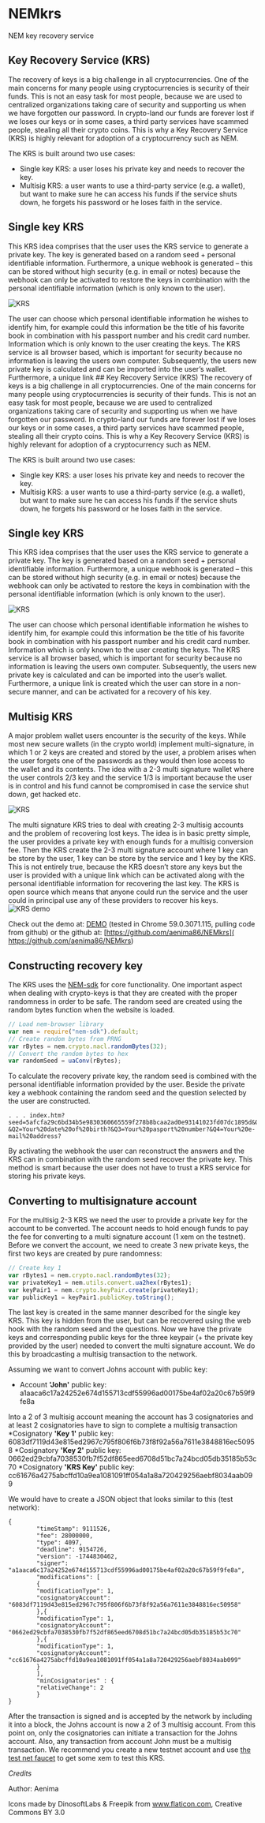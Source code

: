# NEMkrs
NEM key recovery service 

## Key Recovery Service (KRS)
The recovery of keys is a big challenge in all cryptocurrencies. One of the main concerns for many people using cryptocurrencies is security of their funds. This is not an easy task for most people, because we are used to centralized organizations taking care of security and supporting us when we have forgotten our password. In crypto-land our funds are forever lost if we loses our keys or in some cases, a third party services have scammed people, stealing all their crypto coins. This is why a Key Recovery Service (KRS) is highly relevant for adoption of a cryptocurrency such as NEM.

The KRS is built around two use cases:
* Single key KRS: a user loses his private key and needs to recover the key. 
* Multisig KRS: a user wants to use a third-party service (e.g. a wallet), but want to make sure he can access his funds if the service shuts down, he forgets his password or he loses faith in the service. 

## Single key KRS
This KRS idea comprises that the user uses the KRS service to generate a private key. The key is generated based on a random seed + personal identifiable information. Furthermore, a unique webhook is generated – this can be stored without high security (e.g. in email or notes) because the webhook can only be activated to restore the keys in combination with the personal identifiable information (which is only known to the user).

![KRS](http://i.imgur.com/JHpkJqJ.png)

The user can choose which personal identifiable information he wishes to identify him, for example could this information be the title of his favorite book in combination with his passport number and his credit card number. Information which is only known to the user creating the keys. The KRS service is all browser based, which is important for security because no information is leaving the users own computer. Subsequently, the users new private key is calculated and can be imported into the user’s wallet. Furthermore, a unique link ## Key Recovery Service (KRS)
The recovery of keys is a big challenge in all cryptocurrencies. One of the main concerns for many people using cryptocurrencies is security of their funds. This is not an easy task for most people, because we are used to centralized organizations taking care of security and supporting us when we have forgotten our password. In crypto-land our funds are forever lost if we loses our keys or in some cases, a third party services have scammed people, stealing all their crypto coins. This is why a Key Recovery Service (KRS) is highly relevant for adoption of a cryptocurrency such as NEM.

The KRS is built around two use cases:
* Single key KRS: a user loses his private key and needs to recover the key. 
* Multisig KRS: a user wants to use a third-party service (e.g. a wallet), but want to make sure he can access his funds if the service shuts down, he forgets his password or he loses faith in the service. 

## Single key KRS
This KRS idea comprises that the user uses the KRS service to generate a private key. The key is generated based on a random seed + personal identifiable information. Furthermore, a unique webhook is generated – this can be stored without high security (e.g. in email or notes) because the webhook can only be activated to restore the keys in combination with the personal identifiable information (which is only known to the user).

![KRS](http://i.imgur.com/JHpkJqJ.png)

The user can choose which personal identifiable information he wishes to identify him, for example could this information be the title of his favorite book in combination with his passport number and his credit card number. Information which is only known to the user creating the keys. The KRS service is all browser based, which is important for security because no information is leaving the users own computer. Subsequently, the users new private key is calculated and can be imported into the user’s wallet. Furthermore, a unique link is created which the user can store in a non-secure manner, and can be activated for a recovery of his key.  

## Multisig KRS
A major problem wallet users encounter is the security of the keys. While most new secure wallets (in the crypto world) implement multi-signature, in which 1 or 2 keys are created and stored by the user, a problem arises when the user forgets one of the passwords as they would then lose access to the wallet and its contents. The idea with a 2-3 multi signature wallet where the user controls 2/3 key and the service 1/3 is important because the user is in control and his fund cannot be compromised in case the service shut down, get hacked etc. 

![KRS]( http://i.imgur.com/Z0ye6gF.png)

The multi signature KRS tries to deal with creating 2-3 multisig accounts and the problem of recovering lost keys. The idea is in basic pretty simple, the user provides a private key with enough funds for a multisig conversion fee. Then the KRS create the 2-3 multi signature account where 1 key can be store by the user, 1 key can be store by the service and 1 key by the KRS. This is not entirely true, because the KRS doesn’t store any keys but the user is provided with a unique link which can be activated along with the personal identifiable information for recovering the last key. The KRS is open source which means that anyone could run the service and the user could in principal use any of these providers to recover his keys. 
![KRS demo]( http://i.imgur.com/6tT20Jb.png)

Check out the demo at: [DEMO]( http://rawgit.com/aenima86/NEMkrs/master/multisig.htm) (tested in Chrome 59.0.3071.115, pulling code from github)
or 
the github at: [https://github.com/aenima86/NEMkrs]( https://github.com/aenima86/NEMkrs) 

## Constructing recovery key
The KRS uses the [NEM-sdk](https://github.com/QuantumMechanics/NEM-sdk) for core functionality. One important aspect when dealing with crypto-keys is that they are created with the proper randomness in order to be safe. The random seed are created using the random bytes function when the website is loaded.

```javascript
// Load nem-browser library
var nem = require("nem-sdk").default;
// Create random bytes from PRNG
var rBytes = nem.crypto.nacl.randomBytes(32);
// Convert the random bytes to hex
var randomSeed = uaConv(rBytes);
```
To calculate the recovery private key, the random seed is combined with the personal identifiable information provided by the user. Beside the private key a webhook containing the random seed and the question selected by the user are constructed. 


```text
. . . index.htm?seed=5afcfa29c6bd34b5e9830360665559f278b8bcaa2ad0e93141023fd07dc1895d&Q1=Your%20national%20identification%20number?&Q2=Your%20date%20of%20birth?&Q3=Your%20pasport%20number?&Q4=Your%20e-mail%20address? 
```
By activating the webhook the user can reconstruct the answers and the KRS can in combination with the random seed recover the private key. This method is smart because the user does not have to trust a KRS service for storing his private keys.

## Converting to multisignature account
For the multisig 2-3 KRS we need the user to provide a private key for the account to be converted. The account needs to hold enough funds to pay the fee for converting to a multi signature account (1 xem on the testnet). Before we convert the account, we need to create 3 new private keys, the first two keys are created by pure randomness:


```javascript
// Create key 1
var rBytes1 = nem.crypto.nacl.randomBytes(32);
var privateKey1 = nem.utils.convert.ua2hex(rBytes1);
var keyPair1 = nem.crypto.keyPair.create(privateKey1);
var publicKey1 = keyPair1.publicKey.toString();
```
The last key is created in the same manner described for the single key KRS. This key is hidden from the user, but can be recovered using the web hook with the random seed and the questions. Now we have the private keys and corresponding public keys for the three keypair (+ the private key provided by the user) needed to convert the multi signature account. We do this by broadcasting a multisig transaction to the network.

Assuming we want to convert Johns account with public key:
* Account **'John'** public key: a1aaca6c17a24252e674d155713cdf55996ad00175be4af02a20c67b59f9fe8a


Into a 2 of 3 multisig account meaning the account has 3 cosignatories and at least 2 cosignatories have to sign to complete a multisig transaction
*Cosignatory **'Key 1'** public key: 6083df7119d43e815ed2967c795f806f6b73f8f92a56a7611e3848816ec50958
*Cosignatory **'Key 2'** public key: 0662ed29cbfa7038530fb7f52df865eed6708d51bc7a24bcd05db35185b53c70
*Cosignatory **'KRS Key'** public key: cc61676a4275abcffd10a9ea1081091ff054a1a8a720429256aebf8034aab099

We would have to create a JSON object that looks similar to this (test network):
```text
{
        "timeStamp": 9111526,
        "fee": 28000000,
        "type": 4097,
        "deadline": 9154726,
        "version": -1744830462,
        "signer": "a1aaca6c17a24252e674d155713cdf55996ad00175be4af02a20c67b59f9fe8a",
        "modifications": [
        {
        "modificationType": 1,
        "cosignatoryAccount": "6083df7119d43e815ed2967c795f806f6b73f8f92a56a7611e3848816ec50958"
        },{
        "modificationType": 1,
        "cosignatoryAccount": "0662ed29cbfa7038530fb7f52df865eed6708d51bc7a24bcd05db35185b53c70"
        },{
        "modificationType": 1,
        "cosignatoryAccount": "cc61676a4275abcffd10a9ea1081091ff054a1a8a720429256aebf8034aab099"
        }
        ],
        "minCosignatories" : {
        "relativeChange": 2
        }
}
```
After the transaction is signed and is accepted by the network by including it into a block, the Johns account is now a 2 of 3 multisig account. From this point on, only the cosignatories can initiate a transaction for the Johns account. Also, any transaction from account John must be a multisig transaction. We recommend you create a new testnet account and use [ the test net faucet]( http://test-nem-faucet.44uk.net/) to get some xem to test this KRS.

*Credits*

Author: Aenima

Icons made by DinosoftLabs & Freepik from www.flaticon.com, Creative Commons BY 3.0













